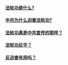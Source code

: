 #### [法轮功是什么?](pages/intro.md)
#### [中共为什么迫害法轮功?](pages/persecution.md)
#### [法轮功真是中共宣传的那样？](pages/ccp-lies.md)
#### [法轮功反华？](pages/china.md)
#### [反迫害有用吗？](pages/anti-persecution.md)


